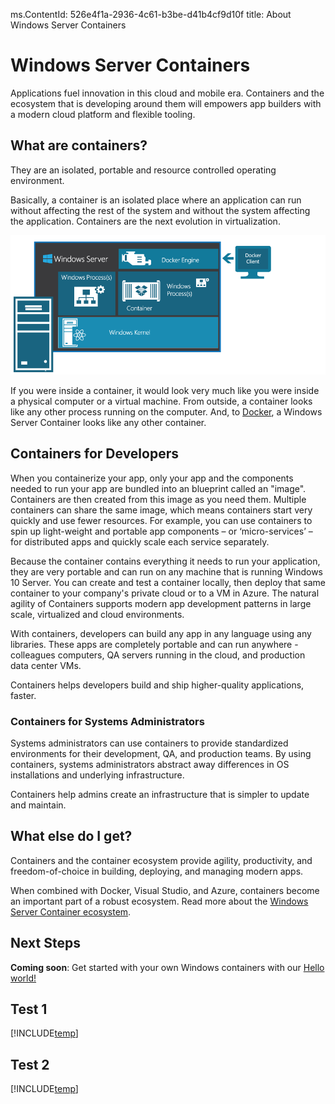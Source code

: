 ms.ContentId: 526e4f1a-2936-4c61-b3be-d41b4cf9d10f
title: About Windows Server Containers


# Windows Server Containers #

Applications fuel innovation in this cloud and mobile era. Containers and the ecosystem that is developing around them will empowers app builders with a modern cloud platform and flexible tooling.

## What are containers? ##  

They are an isolated, portable and resource controlled operating environment. 

Basically, a container is an isolated place where an application can run without affecting the rest of the system and without the system affecting the application. Containers are the next evolution in virtualization.


![](media/WindowsServerContainer.png)

If you were inside a container, it would look very much like you were inside a physical computer or a virtual machine. From outside, a container looks like any other process running on the computer. And, to [Docker](https://www.docker.com/), a Windows Server Container looks like any other container.

## Containers for Developers ##

When you containerize your app, only your app and the components needed to run your app are bundled into an blueprint called an "image". Containers are then created from this image as you need them. Multiple containers can share the same image, which means containers start very quickly and use fewer resources. For example, you can use containers to spin up light-weight and portable app components – or ‘micro-services’ – for distributed apps and quickly scale each service separately. 

Because the container contains everything it needs to run your application, they are very portable and can run on any machine that is running Windows 10 Server. You can create and test a container locally, then deploy that same container to your company's private cloud or to a VM in Azure. The natural agility of Containers supports modern app development patterns in large scale, virtualized and cloud environments.

With containers, developers can build any app in any language using any libraries. These apps are completely portable and can run anywhere - colleagues computers, QA servers running in the cloud, and production data center VMs.  

Containers helps developers build and ship higher-quality applications, faster. 

### Containers for Systems Administrators

Systems administrators can use containers to provide standardized environments for their development, QA, and production teams. By using containers, systems administrators abstract away differences in OS installations and underlying infrastructure.

Containers help admins create an infrastructure that is simpler to update and maintain.

## What else do I get? ##

Containers and the container ecosystem provide agility, productivity, and freedom-of-choice in building, deploying, and managing modern apps.

When combined with Docker, Visual Studio, and Azure, containers become an important part of a robust ecosystem. Read more about the [Windows Server Container ecosystem](container_ecosystem.md).

## Next Steps ##

**Coming soon**: Get started with your own Windows containers with our [Hello world!](..\quick_start\hello_world.md)



## Test 1 ##
[!INCLUDE[temp](container_ecosystem.md)]




## Test 2 ##

[!INCLUDE[temp](chttps://social.technet.microsoft.com/Forums/en-US/home)]